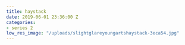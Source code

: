 ```yaml
---
title: haystack
date: 2019-06-01 23:36:00 Z
categories:
- series 2
low_res_image: "/uploads/slightglareyoungartshaystack-3eca54.jpg"
---
```


